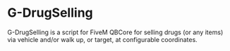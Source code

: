 # G-DrugSelling

G-DrugSelling is a script for FiveM QBCore for selling drugs (or any items) via vehicle and/or walk up, or target, at configurable coordinates.